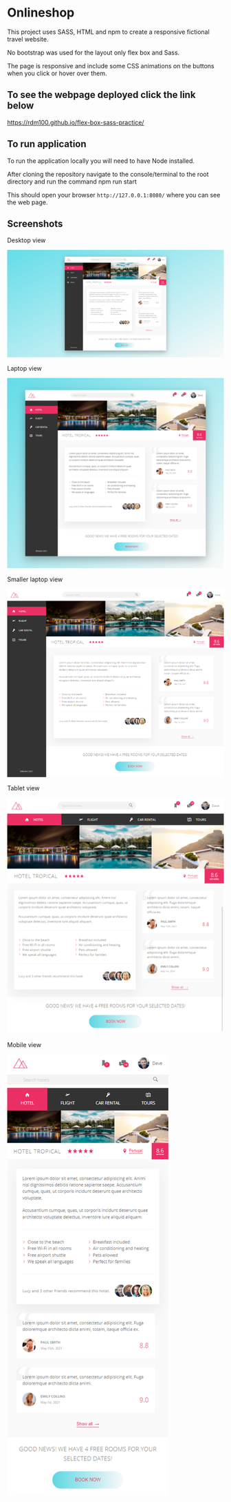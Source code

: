 # Onlineshop

This project uses SASS, HTML and npm to create a responsive fictional travel website.

No bootstrap was used for the layout only flex box and Sass.

The page is responsive and include some CSS animations on the buttons when you click or hover over them.

## To see the webpage deployed click the link below

https://rdm100.github.io/flex-box-sass-practice/

## To run application
To run the application locally you will need to have Node installed.

After cloning the repository navigate to the console/terminal to the root directory and run the command npm run start

This should open your browser `http://127.0.0.1:8080/` where you can see the web page.

## Screenshots

Desktop view

<img src="img/desktop.png">

Laptop view

<img src="img/laptop.png">

Smaller laptop view

<img src="img/smallerlaptop.png">

Tablet view

<img src="img/tablet.png">

Mobile view

<img src="img/mobile.png">

